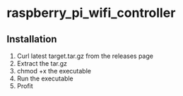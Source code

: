 # raspberry_pi_wifi_controller

## Installation

1. Curl latest target.tar.gz from the releases page
2. Extract the tar.gz
3. chmod +x the executable
4. Run the executable
5. Profit